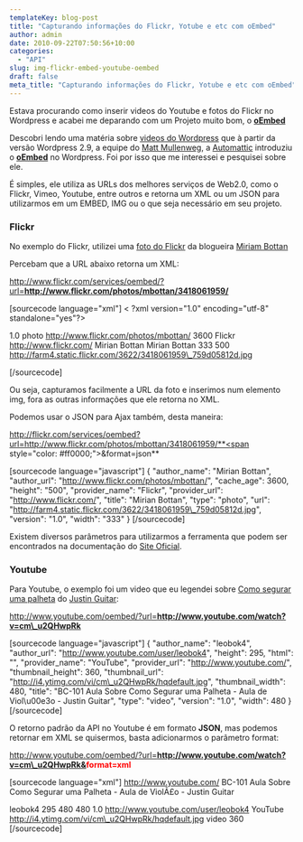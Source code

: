 ```yaml
---
templateKey: blog-post
title: "Capturando informações do Flickr, Yotube e etc com oEmbed"
author: admin
date: 2010-09-22T07:50:56+10:00
categories:
  - "API"
slug: img-flickr-embed-youtube-oembed
draft: false
meta_title: "Capturando informações do Flickr, Yotube e etc com oEmbed"
---
```


Estava procurando como inserir videos do Youtube e fotos do Flickr no Wordpress e acabei me deparando com um Projeto muito bom, o [**oEmbed**](http://www.oembed.com/)

Descobri lendo uma matéria sobre [videos do Wordpress](http://meiobit.com/69943/coloque-videos-youtube-wordpress-sem-plugins/) que à partir da versão Wordpress 2.9, a equipe do [Matt Mullenweg](http://ma.tt/), a [Automattic](http://automattic.com/ ) introduziu o [**oEmbed**](http://www.oembed.com/) no Wordpress. Foi por isso que me interessei e pesquisei sobre ele.

É simples, ele utiliza as URLs dos melhores serviços de Web2.0, como o Flickr, Vimeo, Youtube, entre outros e retorna um XML ou um JSON para utilizarmos em um EMBED, IMG ou o que seja necessário em seu projeto.

### Flickr

No exemplo do Flickr, utilizei uma [foto do Flickr](http://www.flickr.com/photos/mbottan/3418061959/) da blogueira [Miriam Bottan](http://substantivolatil.com/)

Percebam que a URL abaixo retorna um XML:

<span style="color: #009900;">http://www.flickr.com/services/oembed/?url=</span>**<span style="color: #ff0000;">http://www.flickr.com/photos/mbottan/3418061959/</span>**

\[sourcecode language="xml"\]
< ?xml version="1.0" encoding="utf-8" standalone="yes"?>

1.0
photo
http://www.flickr.com/photos/mbottan/
3600 Flickr http://www.flickr.com/ Mirian Bottan
Mirian Bottan
333
500
http://farm4.static.flickr.com/3622/3418061959\_759d05812d.jpg

\[/sourcecode\]

Ou seja, capturamos facilmente a URL da foto e inserimos num elemento img, fora as outras informações que ele retorna no XML.

Podemos usar o JSON para Ajax também, desta maneira:

http://flickr.com/services/oembed?url=http://www.flickr.com/photos/mbottan/3418061959/**<span style="color: #ff0000;">&format=json</span>**

\[sourcecode language="javascript"\]
{
"author\_name": "Mirian Bottan",
"author\_url": "http://www.flickr.com/photos/mbottan/",
"cache\_age": 3600,
"height": "500",
"provider\_name": "Flickr",
"provider\_url": "http://www.flickr.com/",
"title": "Mirian Bottan",
"type": "photo",
"url": "http://farm4.static.flickr.com/3622/3418061959\_759d05812d.jpg",
"version": "1.0",
"width": "333"
}
\[/sourcecode\]

Existem diversos parâmetros para utilizarmos a ferramenta que podem ser encontrados na documentação do [Site Oficial](http://www.oembed.com/).

### Youtube

Para Youtube, o exemplo foi um video que eu legendei sobre [Como segurar uma palheta](http://www.youtube.com/watch?v=cm_u2QHwpRk) do [Justin Guitar](http://www.justinguitar.com/):

<span style="color: #009900;">http://www.youtube.com/oembed/?url=</span>**<span style="color: #ff0000;">http://www.youtube.com/watch?v=cm\_u2QHwpRk</span>**

\[sourcecode language="javascript"\]
{
"author\_name": "leobok4",
"author\_url": "http://www.youtube.com/user/leobok4",
"height": 295,
"html": "",
"provider\_name": "YouTube",
"provider\_url": "http://www.youtube.com/",
"thumbnail\_height": 360,
"thumbnail\_url": "http://i4.ytimg.com/vi/cm\_u2QHwpRk/hqdefault.jpg",
"thumbnail\_width": 480,
"title": "BC-101 Aula Sobre Como Segurar uma Palheta - Aula de Viol\\u00e3o - Justin Guitar",
"type": "video",
"version": "1.0",
"width": 480
}
\[/sourcecode\]

O retorno padrão da API no Youtube é em formato **JSON**, mas podemos retornar em XML se quisermos, basta adicionarmos o parâmetro format:

<span style="color: #009900;">http://www.youtube.com/oembed/?url=</span>**<span style="color: #009900;">http://www.youtube.com/watch?v=cm\_u2QHwpRk&<span style="color: #ff0000;">format=xml</span></span>**

\[sourcecode language="xml"\]
http://www.youtube.com/ BC-101 Aula Sobre Como Segurar uma Palheta - Aula de ViolÃ£o - Justin Guitar

leobok4
295 480 480
1.0
http://www.youtube.com/user/leobok4 YouTube http://i4.ytimg.com/vi/cm\_u2QHwpRk/hqdefault.jpg video 360
\[/sourcecode\]
